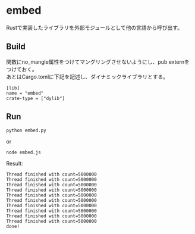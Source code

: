 # embed

Rustで実装したライブラリを外部モジュールとして他の言語から呼び出す。  

## Build
関数にno_mangle属性をつけてマングリングさせないようにし、pub externをつけておく。  
あとはCargo.tomlに下記を記述し、ダイナミックライブラリとする。  
```
[lib]
name = "embed"
crate-type = ["dylib"]
```

## Run
```
python embed.py
```
or
```
node embed.js
```

Result:
```
Thread finished with count=5000000
Thread finished with count=5000000
Thread finished with count=5000000
Thread finished with count=5000000
Thread finished with count=5000000
Thread finished with count=5000000
Thread finished with count=5000000
Thread finished with count=5000000
Thread finished with count=5000000
Thread finished with count=5000000
done!
```